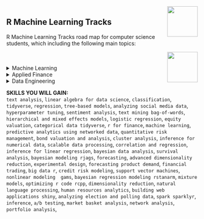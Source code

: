 <img align="right" width="80" height="80" src="https://github.com/cs-MohamedAyman/DataCamp-Tracks/blob/master/organizations-logos/datacamp.jpg">

## R Machine Learning Tracks
R Machine Learning Tracks road map for computer science students, which including the following main topics:

<img align="right" width="80" height="80" src="https://github.com/cs-MohamedAyman/DataCamp-Tracks/blob/master/organizations-logos/r.jpg">
<br><br>

<details>
	<summary>Machine Learning</summary>
<table>
	<thead>
		<tr>
			<th width="40%">Course</th>
			<th width="60%">Chapter</th>
			<th>H</th>
			<th>Videos</th>
			<th>Exercises</th>
		</tr>
	</thead>
	<tbody>
			<tr>
				<td rowspan=1 align=center>
<a href="https://learn.datacamp.com/courses/introduction-to-regression-in-r">Introduction to Regression in R</a><br>
				<td align="left"> </td>
				<td rowspan=1 align="center">0</td>
				<td rowspan=1 align="center">0</td>
				<td rowspan=1 align="center">0</td>
				</td>
			</tr>
			<tr>
				<td rowspan=1 align=center>
<a href="https://learn.datacamp.com/courses/intermediate-regression-in-r">Intermediate Regression in R</a><br>
				<td align="left"> </td>
				<td rowspan=1 align="center">0</td>
				<td rowspan=1 align="center">0</td>
				<td rowspan=1 align="center">0</td>
				</td>
			</tr>
			<tr>
				<td rowspan=1 align=center>
<a href="https://learn.datacamp.com/courses/multiple-and-logistic-regression-in-r">Multiple and Logistic Regression in R</a><br>
				<td align="left"> </td>
				<td rowspan=1 align="center">0</td>
				<td rowspan=1 align="center">0</td>
				<td rowspan=1 align="center">0</td>
				</td>
			</tr>
			<tr>
				<td rowspan=1 align=center>
<a href="https://learn.datacamp.com/courses/supervised-learning-in-r-classification">Supervised Learning in R: Classification</a><br>
				<td align="left"> </td>
				<td rowspan=1 align="center">0</td>
				<td rowspan=1 align="center">0</td>
				<td rowspan=1 align="center">0</td>
				</td>
			</tr>
			<tr>
				<td rowspan=1 align=center>
<a href="https://learn.datacamp.com/courses/supervised-learning-in-r-regression">Supervised Learning in R: Regression</a><br>
				<td align="left"> </td>
				<td rowspan=1 align="center">0</td>
				<td rowspan=1 align="center">0</td>
				<td rowspan=1 align="center">0</td>
				</td>
			</tr>
			<tr>
				<td rowspan=1 align=center>
<a href="https://learn.datacamp.com/courses/support-vector-machines-in-r">Support Vector Machines in R</a><br>
				<td align="left"> </td>
				<td rowspan=1 align="center">0</td>
				<td rowspan=1 align="center">0</td>
				<td rowspan=1 align="center">0</td>
				</td>
			</tr>
			<tr>
				<td rowspan=1 align=center>
<a href="https://learn.datacamp.com/courses/tree-based-models-in-r">Tree-Based Models in R</a><br>
				<td align="left"> </td>
				<td rowspan=1 align="center">0</td>
				<td rowspan=1 align="center">0</td>
				<td rowspan=1 align="center">0</td>
				</td>
			</tr>
			<tr>
				<td rowspan=1 align=center>
<a href="https://learn.datacamp.com/courses/unsupervised-learning-in-r">Unsupervised Learning in R</a><br>
				<td align="left"> </td>
				<td rowspan=1 align="center">0</td>
				<td rowspan=1 align="center">0</td>
				<td rowspan=1 align="center">0</td>
				</td>
			</tr>
			<tr>
				<td rowspan=1 align=center>
<a href="https://learn.datacamp.com/courses/correlation-and-regression-in-r">Correlation and Regression in R</a><br>
				<td align="left"> </td>
				<td rowspan=1 align="center">0</td>
				<td rowspan=1 align="center">0</td>
				<td rowspan=1 align="center">0</td>
				</td>
			</tr>
			<tr>
				<td rowspan=1 align=center>
<a href="https://learn.datacamp.com/courses/dimensionality-reduction-in-r">Dimensionality Reduction in R</a><br>
				<td align="left"> </td>
				<td rowspan=1 align="center">0</td>
				<td rowspan=1 align="center">0</td>
				<td rowspan=1 align="center">0</td>
				</td>
			</tr>
			<tr>
				<td rowspan=1 align=center>
<a href="https://learn.datacamp.com/courses/advanced-dimensionality-reduction-in-r">Advanced Dimensionality Reduction in R</a><br>
				<td align="left"> </td>
				<td rowspan=1 align="center">0</td>
				<td rowspan=1 align="center">0</td>
				<td rowspan=1 align="center">0</td>
				</td>
			</tr>
			<tr>
				<td rowspan=1 align=center>
<a href="https://learn.datacamp.com/courses/bayesian-modeling-with-rjags">Bayesian Modeling with RJAGS</a><br>
				<td align="left"> </td>
				<td rowspan=1 align="center">0</td>
				<td rowspan=1 align="center">0</td>
				<td rowspan=1 align="center">0</td>
				</td>
			</tr>
			<tr>
				<td rowspan=1 align=center>
<a href="https://learn.datacamp.com/courses/bayesian-regression-modeling-with-rstanarm">Bayesian Regression Modeling with rstanarm</a><br>
				<td align="left"> </td>
				<td rowspan=1 align="center">0</td>
				<td rowspan=1 align="center">0</td>
				<td rowspan=1 align="center">0</td>
				</td>
			</tr>
			<tr>
				<td rowspan=1 align=center>
<a href="https://learn.datacamp.com/courses/cluster-analysis-in-r">Cluster Analysis in R</a><br>
				<td align="left"> </td>
				<td rowspan=1 align="center">0</td>
				<td rowspan=1 align="center">0</td>
				<td rowspan=1 align="center">0</td>
				</td>
			</tr>
			<tr>
				<td rowspan=1 align=center>
<a href="https://learn.datacamp.com/courses/credit-risk-modeling-in-r">Credit Risk Modeling in R</a><br>
				<td align="left"> </td>
				<td rowspan=1 align="center">0</td>
				<td rowspan=1 align="center">0</td>
				<td rowspan=1 align="center">0</td>
				</td>
			</tr>
			<tr>
				<td rowspan=1 align=center>
<a href="https://learn.datacamp.com/courses/fraud-detection-in-r">Fraud Detection in R</a><br>
				<td align="left"> </td>
				<td rowspan=1 align="center">0</td>
				<td rowspan=1 align="center">0</td>
				<td rowspan=1 align="center">0</td>
				</td>
			</tr>
			<tr>
				<td rowspan=1 align=center>
<a href="https://learn.datacamp.com/courses/generalized-linear-models-in-r">Generalized Linear Models in R</a><br>
				<td align="left"> </td>
				<td rowspan=1 align="center">0</td>
				<td rowspan=1 align="center">0</td>
				<td rowspan=1 align="center">0</td>
				</td>
			</tr>
			<tr>
				<td rowspan=1 align=center>
<a href="https://learn.datacamp.com/courses/hierarchical-and-mixed-effects-models-in-r">Hierarchical and Mixed Effects Models in R</a><br>
				<td align="left"> </td>
				<td rowspan=1 align="center">0</td>
				<td rowspan=1 align="center">0</td>
				<td rowspan=1 align="center">0</td>
				</td>
			</tr>
			<tr>
				<td rowspan=1 align=center>
<a href="https://learn.datacamp.com/courses/hyperparameter-tuning-in-r">Hyperparameter Tuning in R</a><br>
				<td align="left"> </td>
				<td rowspan=1 align="center">0</td>
				<td rowspan=1 align="center">0</td>
				<td rowspan=1 align="center">0</td>
				</td>
			</tr>
			<tr>
				<td rowspan=1 align=center>
<a href="https://learn.datacamp.com/courses/introduction-to-natural-language-processing-in-r">Introduction to Natural Language Processing in R</a><br>
				<td align="left"> </td>
				<td rowspan=1 align="center">0</td>
				<td rowspan=1 align="center">0</td>
				<td rowspan=1 align="center">0</td>
				</td>
			</tr>
			<tr>
				<td rowspan=1 align=center>
<a href="https://learn.datacamp.com/courses/introduction-to-tensorflow-in-r">Introduction to TensorFlow in R</a><br>
				<td align="left"> </td>
				<td rowspan=1 align="center">0</td>
				<td rowspan=1 align="center">0</td>
				<td rowspan=1 align="center">0</td>
				</td>
			</tr>
			<tr>
				<td rowspan=1 align=center>
<a href="https://learn.datacamp.com/courses/introduction-to-text-analysis-in-r">Introduction to Text Analysis in R</a><br>
				<td align="left"> </td>
				<td rowspan=1 align="center">0</td>
				<td rowspan=1 align="center">0</td>
				<td rowspan=1 align="center">0</td>
				</td>
			</tr>
			<tr>
				<td rowspan=1 align=center>
<a href="https://learn.datacamp.com/courses/machine-learning-for-marketing-analytics-in-r">Machine Learning for Marketing Analytics in R</a><br>
				<td align="left"> </td>
				<td rowspan=1 align="center">0</td>
				<td rowspan=1 align="center">0</td>
				<td rowspan=1 align="center">0</td>
				</td>
			</tr>
			<tr>
				<td rowspan=1 align=center>
<a href="https://learn.datacamp.com/courses/machine-learning-in-the-tidyverse">Machine Learning in the Tidyverse</a><br>
				<td align="left"> </td>
				<td rowspan=1 align="center">0</td>
				<td rowspan=1 align="center">0</td>
				<td rowspan=1 align="center">0</td>
				</td>
			</tr>
			<tr>
				<td rowspan=1 align=center>
<a href="https://learn.datacamp.com/courses/machine-learning-with-caret-in-r">Machine Learning with caret in R</a><br>
				<td align="left"> </td>
				<td rowspan=1 align="center">0</td>
				<td rowspan=1 align="center">0</td>
				<td rowspan=1 align="center">0</td>
				</td>
			</tr>
			<tr>
				<td rowspan=1 align=center>
<a href="https://learn.datacamp.com/courses/practicing-machine-learning-interview-questions-in-r">Practicing Machine Learning Interview Questions in R</a><br>
				<td align="left"> </td>
				<td rowspan=1 align="center">0</td>
				<td rowspan=1 align="center">0</td>
				<td rowspan=1 align="center">0</td>
				</td>
			</tr>
			<tr>
				<td rowspan=1 align=center>
<a href="https://learn.datacamp.com/courses/text-mining-with-bag-of-words-in-r">Text Mining with Bag-of-Words in R</a><br>
				<td align="left"> </td>
				<td rowspan=1 align="center">0</td>
				<td rowspan=1 align="center">0</td>
				<td rowspan=1 align="center">0</td>
				</td>
			</tr>
	</tbody>
	</table>
</details>
<details>
	<summary>Applied Finance</summary>
<table>
	<thead>
		<tr>
			<th width="40%">Course</th>
			<th width="60%">Chapter</th>
			<th>H</th>
			<th>Videos</th>
			<th>Exercises</th>
		</tr>
	</thead>
	<tbody>
			<tr>
				<td rowspan=1 align=center>
<a href="https://learn.datacamp.com/courses/bond-valuation-and-analysis-in-r">Bond Valuation and Analysis in R</a><br>
				<td align="left"> </td>
				<td rowspan=1 align="center">0</td>
				<td rowspan=1 align="center">0</td>
				<td rowspan=1 align="center">0</td>
				</td>
			</tr>
			<tr>
				<td rowspan=1 align=center>
<a href="https://learn.datacamp.com/courses/time-series-analysis-in-r">Time Series Analysis in R</a><br>
				<td align="left"> </td>
				<td rowspan=1 align="center">0</td>
				<td rowspan=1 align="center">0</td>
				<td rowspan=1 align="center">0</td>
				</td>
			</tr>
			<tr>
				<td rowspan=1 align=center>
<a href="https://learn.datacamp.com/courses/time-series-with-datatable-in-r">Time Series with data.table in R</a><br>
				<td align="left"> </td>
				<td rowspan=1 align="center">0</td>
				<td rowspan=1 align="center">0</td>
				<td rowspan=1 align="center">0</td>
				</td>
			</tr>
			<tr>
				<td rowspan=1 align=center>
<a href="https://learn.datacamp.com/courses/garch-models-in-r">GARCH Models in R</a><br>
				<td align="left"> </td>
				<td rowspan=1 align="center">0</td>
				<td rowspan=1 align="center">0</td>
				<td rowspan=1 align="center">0</td>
				</td>
			</tr>
			<tr>
				<td rowspan=1 align=center>
<a href="https://learn.datacamp.com/courses/importing-and-managing-financial-data-in-r">Importing and Managing Financial Data in R</a><br>
				<td align="left"> </td>
				<td rowspan=1 align="center">0</td>
				<td rowspan=1 align="center">0</td>
				<td rowspan=1 align="center">0</td>
				</td>
			</tr>
			<tr>
				<td rowspan=1 align=center>
<a href="https://learn.datacamp.com/courses/intermediate-r-for-finance">Intermediate R for Finance</a><br>
				<td align="left"> </td>
				<td rowspan=1 align="center">0</td>
				<td rowspan=1 align="center">0</td>
				<td rowspan=1 align="center">0</td>
				</td>
			</tr>
			<tr>
				<td rowspan=1 align=center>
<a href="https://learn.datacamp.com/courses/introduction-to-r-for-finance">Introduction to R for Finance</a><br>
				<td align="left"> </td>
				<td rowspan=1 align="center">0</td>
				<td rowspan=1 align="center">0</td>
				<td rowspan=1 align="center">0</td>
				</td>
			</tr>
			<tr>
				<td rowspan=1 align=center>
<a href="https://learn.datacamp.com/courses/financial-trading-in-r">Financial Trading in R</a><br>
				<td align="left"> </td>
				<td rowspan=1 align="center">0</td>
				<td rowspan=1 align="center">0</td>
				<td rowspan=1 align="center">0</td>
				</td>
			</tr>
			<tr>
				<td rowspan=1 align=center>
<a href="https://learn.datacamp.com/courses/forecasting-in-r">Forecasting in R</a><br>
				<td align="left"> </td>
				<td rowspan=1 align="center">0</td>
				<td rowspan=1 align="center">0</td>
				<td rowspan=1 align="center">0</td>
				</td>
			</tr>
			<tr>
				<td rowspan=1 align=center>
<a href="https://learn.datacamp.com/courses/forecasting-product-demand-in-r">Forecasting Product Demand in R</a><br>
				<td align="left"> </td>
				<td rowspan=1 align="center">0</td>
				<td rowspan=1 align="center">0</td>
				<td rowspan=1 align="center">0</td>
				</td>
			</tr>
	</tbody>
	</table>
</details>
<details>
	<summary>Data Engineering</summary>
<table>
	<thead>
		<tr>
			<th width="40%">Course</th>
			<th width="60%">Chapter</th>
			<th>H</th>
			<th>Videos</th>
			<th>Exercises</th>
		</tr>
	</thead>
	<tbody>
			<tr>
				<td rowspan=1 align=center>
<a href="https://learn.datacamp.com/courses/introduction-to-portfolio-analysis-in-r">Introduction to Portfolio Analysis in R</a><br>
				<td align="left"> </td>
				<td rowspan=1 align="center">0</td>
				<td rowspan=1 align="center">0</td>
				<td rowspan=1 align="center">0</td>
				</td>
			</tr>
			<tr>
				<td rowspan=1 align=center>
<a href="https://learn.datacamp.com/courses/intermediate-portfolio-analysis-in-r">Intermediate Portfolio Analysis in R</a><br>
				<td align="left"> </td>
				<td rowspan=1 align="center">0</td>
				<td rowspan=1 align="center">0</td>
				<td rowspan=1 align="center">0</td>
				</td>
			</tr>
			<tr>
				<td rowspan=1 align=center>
<a href="https://learn.datacamp.com/courses/building-response-models-in-r">Building Response Models in R</a><br>
				<td align="left"> </td>
				<td rowspan=1 align="center">0</td>
				<td rowspan=1 align="center">0</td>
				<td rowspan=1 align="center">0</td>
				</td>
			</tr>
			<tr>
				<td rowspan=1 align=center>
<a href="https://learn.datacamp.com/courses/building-web-applications-with-shiny-in-r">Building Web Applications with Shiny in R</a><br>
				<td align="left"> </td>
				<td rowspan=1 align="center">0</td>
				<td rowspan=1 align="center">0</td>
				<td rowspan=1 align="center">0</td>
				</td>
			</tr>
			<tr>
				<td rowspan=1 align=center>
<a href="https://learn.datacamp.com/courses/case-studies-building-web-applications-with-shiny-in-r">Case Studies: Building Web Applications with Shiny in R</a><br>
				<td align="left"> </td>
				<td rowspan=1 align="center">0</td>
				<td rowspan=1 align="center">0</td>
				<td rowspan=1 align="center">0</td>
				</td>
			</tr>
			<tr>
				<td rowspan=1 align=center>
<a href="https://learn.datacamp.com/courses/data-privacy-and-anonymization-in-r">Data Privacy and Anonymization in R</a><br>
				<td align="left"> </td>
				<td rowspan=1 align="center">0</td>
				<td rowspan=1 align="center">0</td>
				<td rowspan=1 align="center">0</td>
				</td>
			</tr>
			<tr>
				<td rowspan=1 align=center>
<a href="https://learn.datacamp.com/courses/introduction-to-spark-with-sparklyr-in-r">Introduction to Spark with sparklyr in R</a><br>
				<td align="left"> </td>
				<td rowspan=1 align="center">0</td>
				<td rowspan=1 align="center">0</td>
				<td rowspan=1 align="center">0</td>
				</td>
			</tr>
			<tr>
				<td rowspan=1 align=center>
<a href="https://learn.datacamp.com/courses/spatial-analysis-with-sf-and-raster-in-r">Spatial Analysis with sf and raster in R</a><br>
				<td align="left"> </td>
				<td rowspan=1 align="center">0</td>
				<td rowspan=1 align="center">0</td>
				<td rowspan=1 align="center">0</td>
				</td>
			</tr>
			<tr>
				<td rowspan=1 align=center>
<a href="https://learn.datacamp.com/courses/choice-modeling-for-marketing-in-r">Choice Modeling for Marketing in R</a><br>
				<td align="left"> </td>
				<td rowspan=1 align="center">0</td>
				<td rowspan=1 align="center">0</td>
				<td rowspan=1 align="center">0</td>
				</td>
			</tr>
			<tr>
				<td rowspan=1 align=center>
<a href="https://learn.datacamp.com/courses/differential-expression-analysis-with-limma-in-r">Differential Expression Analysis with limma in R</a><br>
				<td align="left"> </td>
				<td rowspan=1 align="center">0</td>
				<td rowspan=1 align="center">0</td>
				<td rowspan=1 align="center">0</td>
				</td>
			</tr>
			<tr>
				<td rowspan=1 align=center>
<a href="https://learn.datacamp.com/courses/equity-valuation-in-r">Equity Valuation in R</a><br>
				<td align="left"> </td>
				<td rowspan=1 align="center">0</td>
				<td rowspan=1 align="center">0</td>
				<td rowspan=1 align="center">0</td>
				</td>
			</tr>
			<tr>
				<td rowspan=1 align=center>
<a href="https://learn.datacamp.com/skill-tracks/big-data-with-r">Big Data with R</a><br>
				<td align="left"> </td>
				<td rowspan=1 align="center">0</td>
				<td rowspan=1 align="center">0</td>
				<td rowspan=1 align="center">0</td>
				</td>
			</tr>
	</tbody>
</table>
</details>


**SKILLS YOU WILL GAIN:**<br>
`text analysis`, `linear algebra for data science`, `classification`, `tidyverse`, `regression`, `tree-based models`, `analyzing social media data`, `hyperparameter tuning`, `sentiment analysis`, `text mining bag-of-words`, `hierarchical and mixed effects models`, `logistic regression`, `equity valuation`, `categorical data tidyverse`, `r for finance`, `machine learning`, `predictive analytics using networked data`,  `quantitative risk management`, `bond valuation and analysis`, `cluster analysis`, `inference for numerical data`, `scalable data processing`, `correlation and regression`, `inference for linear regression`, `bayesian data analysis`, `survival analysis`, `bayesian modeling rjags`, `forecasting`, `advanced dimensionality reduction`, `experimental design`, `forecasting product demand`, `financial trading`, `big data r`, `credit risk modeling`, `support vector machines`, `nonlinear modeling  gams`, `bayesian regression modeling rstanarm`, `mixture models`, `optimizing r code rcpp`, `dimensionality reduction`, `natural language processing`, `human resources analytics`, `building web applications shiny`, `analyzing election and polling data`, `spark sparklyr`, `inference`, `a/b testing`, `market basket analysis`, `network analysis`, `portfolio analysis`, 
